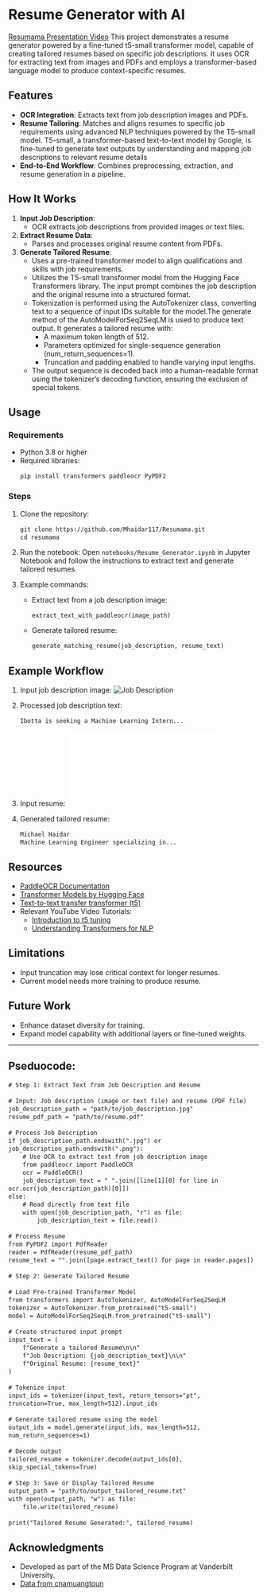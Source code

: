 
# Resume Generator with AI
[Resumama Presentation Video](https://drive.google.com/file/d/1qPLF8CN3ZERe1zKK0Wt1EUFaZjzQ1WCa/view?usp=sharing)
This project demonstrates a resume generator powered by a fine-tuned t5-small transformer model, capable of creating tailored resumes based on specific job descriptions. It uses OCR for extracting text from images and PDFs and employs a transformer-based language model to produce context-specific resumes.

## Features

- **OCR Integration**: Extracts text from job description images and PDFs.
- **Resume Tailoring**: Matches and aligns resumes to specific job requirements using advanced NLP techniques powered by the T5-small model. T5-small, a transformer-based text-to-text model by Google, is fine-tuned to generate text outputs by understanding and mapping job descriptions to relevant resume details
- **End-to-End Workflow**: Combines preprocessing, extraction, and resume generation in a pipeline.

## How It Works

1. **Input Job Description**:
    - OCR extracts job descriptions from provided images or text files.
2. **Extract Resume Data**:
    - Parses and processes original resume content from PDFs.
3. **Generate Tailored Resume**:
    - Uses a pre-trained transformer model to align qualifications and skills with job requirements.
    - Utilizes the T5-small transformer model from the Hugging Face Transformers library. The input prompt combines the job description and the original resume into a structured format.
    - Tokenization is performed using the AutoTokenizer class, converting text to a sequence of input IDs suitable for the model.The generate method of the AutoModelForSeq2SeqLM is used to produce text output. It generates a tailored resume with:
         - A maximum token length of 512.
         - Parameters optimized for single-sequence generation (num_return_sequences=1).
         - Truncation and padding enabled to handle varying input lengths.
   - The output sequence is decoded back into a human-readable format using the tokenizer’s decoding function, ensuring the exclusion of special tokens.

## Usage

### Requirements

- Python 3.8 or higher
- Required libraries:
  ```
  pip install transformers paddleocr PyPDF2
  ```

### Steps

1. Clone the repository:
   ```
   git clone https://github.com/Mhaidar117/Resumama.git
   cd resumama
   ```

2. Run the notebook:
   Open `notebooks/Resume_Generator.ipynb` in Jupyter Notebook and follow the instructions to extract text and generate tailored resumes.

3. Example commands:
   - Extract text from a job description image:
     ```python
     extract_text_with_paddleocr(image_path)
     ```

   - Generate tailored resume:
     ```python
     generate_matching_resume(job_description, resume_text)
     ```

## Example Workflow

1. Input job description image:
   ![Job Description](images/job_description_example.jpg)

2. Processed job description text:
   ```
   Ibotta is seeking a Machine Learning Intern...
   ```
3. Input resume:
   ![Resume](resources/Resume.pdf)
3. Generated tailored resume:
   ```
   Michael Haidar
   Machine Learning Engineer specializing in...
   ```

## Resources

- [PaddleOCR Documentation](https://github.com/PaddlePaddle/PaddleOCR)
- [Transformer Models by Hugging Face](https://huggingface.co/docs/transformers/index)
- [Text-to-text transfer transformer (t5)](https://github.com/google-research/text-to-text-transfer-transformer)
- Relevant YouTube Video Tutorials:
  - [Introduction to t5 tuning](https://www.youtube.com/watch?v=PyRbP9d27sk)
  - [Understanding Transformers for NLP](https://www.youtube.com/watch?v=fNxaJsNG3-s)

## Limitations

- Input truncation may lose critical context for longer resumes.
- Current model needs more training to produce resume.


## Future Work

- Enhance dataset diversity for training.
- Expand model capability with additional layers or fine-tuned weights.

---
## Pseduocode:
```
# Step 1: Extract Text from Job Description and Resume

# Input: Job description (image or text file) and resume (PDF file)
job_description_path = "path/to/job_description.jpg"
resume_pdf_path = "path/to/resume.pdf"

# Process Job Description
if job_description_path.endswith(".jpg") or job_description_path.endswith(".png"):
    # Use OCR to extract text from job description image
    from paddleocr import PaddleOCR
    ocr = PaddleOCR()
    job_description_text = " ".join([line[1][0] for line in ocr.ocr(job_description_path)[0]])
else:
    # Read directly from text file
    with open(job_description_path, "r") as file:
        job_description_text = file.read()

# Process Resume
from PyPDF2 import PdfReader
reader = PdfReader(resume_pdf_path)
resume_text = "".join([page.extract_text() for page in reader.pages])

# Step 2: Generate Tailored Resume

# Load Pre-trained Transformer Model
from transformers import AutoTokenizer, AutoModelForSeq2SeqLM
tokenizer = AutoTokenizer.from_pretrained("t5-small")
model = AutoModelForSeq2SeqLM.from_pretrained("t5-small")

# Create structured input prompt
input_text = (
    f"Generate a tailored Resume\n\n"
    f"Job Description: {job_description_text}\n\n"
    f"Original Resume: {resume_text}"
)

# Tokenize input
input_ids = tokenizer(input_text, return_tensors="pt", truncation=True, max_length=512).input_ids

# Generate tailored resume using the model
output_ids = model.generate(input_ids, max_length=512, num_return_sequences=1)

# Decode output
tailored_resume = tokenizer.decode(output_ids[0], skip_special_tokens=True)

# Step 3: Save or Display Tailored Resume
output_path = "path/to/output_tailored_resume.txt"
with open(output_path, "w") as file:
    file.write(tailored_resume)

print("Tailored Resume Generated:", tailored_resume)

```

## Acknowledgments

- Developed as part of the MS Data Science Program at Vanderbilt University.
- [Data from cnamuangtoun](https://huggingface.co/datasets/cnamuangtoun/resume-job-description-fit)
